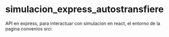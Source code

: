 # simulacion_express_autostransfiere
API en express, para interactuar con simulacion en react, el entorno de la  pagina convenios srci
